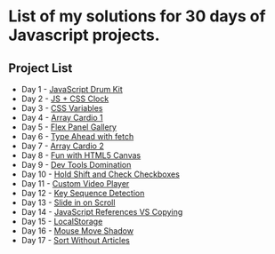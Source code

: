 # List of my solutions for 30 days of Javascript projects.

## Project List
* Day 1 - [JavaScript Drum Kit](./Day%201%20-%20JS%20Drum%20Kit)
* Day 2 - [JS + CSS Clock](./Day%202%20-%20JS%20+%20CSS%20Clock)
* Day 3 - [CSS Variables](./Day%203%20-%20CSS%20Variables)
* Day 4 - [Array Cardio 1](./Day%204%20-%20Array%20Cardio%201)
* Day 5 - [Flex Panel Gallery](./Day%205%20-%20Flex%20Panel%20Gallery)
* Day 6 - [Type Ahead with fetch](./Day%206%20-%20Type%20Ahead%20with%20fetch)
* Day 7 - [Array Cardio 2](./Day%207%20-%20Array%20Cardio%202)
* Day 8 - [Fun with HTML5 Canvas](./Day%208%20-%20Fun%20with%20HTML5%20Canvas)
* Day 9 - [Dev Tools Domination](./Day%209%20-%20Dev%20Tools%20Domination)
* Day 10 - [Hold Shift and Check Checkboxes](./Day%2010%20-%20Hold%20Shift%20and%20Check%20Checkboxes)
* Day 11 - [Custom Video Player](./Day%2011%20-%20Custom%20Video%20Player)
* Day 12 - [Key Sequence Detection](./Day%2012%20-%20Key%20Sequence%20Detection)
* Day 13 - [Slide in on Scroll](./Day%2013%20-%20Slide%20in%20on%20Scroll)
* Day 14 - [JavaScript References VS Copying](./Day%2014%20-%20JavaScript%20References%20VS%20Copying)
* Day 15 - [LocalStorage](./Day%2015%20-%20LocalStorage)
* Day 16 - [Mouse Move Shadow](./Day%2016%20-%20Mouse%20Move%20Shadow)
* Day 17 - [Sort Without Articles](./Day%2017%20-%20Sort%20Without%20Articles)
